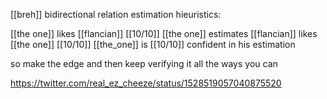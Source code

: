 [[breh]] bidirectional relation estimation hieuristics:



[[the one]] likes [[flancian]] [[10/10]]
[[the one]] estimates [[flancian]] likes [[the one]] [[10/10]]
[[the_one]] is [[10/10]] confident in his estimation



so make the edge and then keep verifying it all the ways you can

https://twitter.com/real_ez_cheeze/status/1528519057040875520